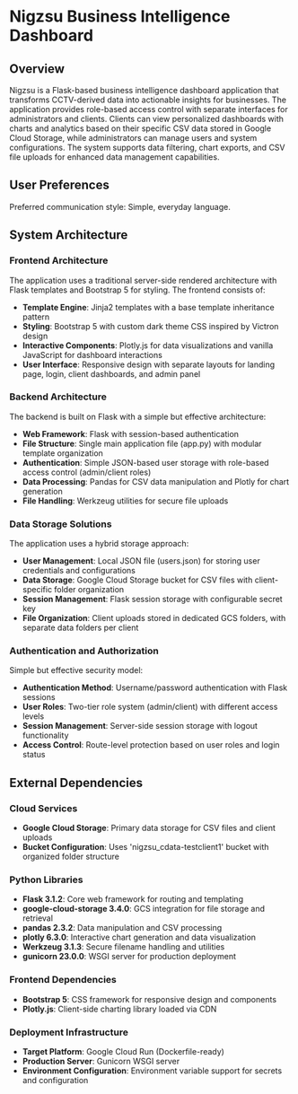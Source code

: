 # Nigzsu Business Intelligence Dashboard

## Overview

Nigzsu is a Flask-based business intelligence dashboard application that transforms CCTV-derived data into actionable insights for businesses. The application provides role-based access control with separate interfaces for administrators and clients. Clients can view personalized dashboards with charts and analytics based on their specific CSV data stored in Google Cloud Storage, while administrators can manage users and system configurations. The system supports data filtering, chart exports, and CSV file uploads for enhanced data management capabilities.

## User Preferences

Preferred communication style: Simple, everyday language.

## System Architecture

### Frontend Architecture
The application uses a traditional server-side rendered architecture with Flask templates and Bootstrap 5 for styling. The frontend consists of:
- **Template Engine**: Jinja2 templates with a base template inheritance pattern
- **Styling**: Bootstrap 5 with custom dark theme CSS inspired by Victron design
- **Interactive Components**: Plotly.js for data visualizations and vanilla JavaScript for dashboard interactions
- **User Interface**: Responsive design with separate layouts for landing page, login, client dashboards, and admin panel

### Backend Architecture
The backend is built on Flask with a simple but effective architecture:
- **Web Framework**: Flask with session-based authentication
- **File Structure**: Single main application file (app.py) with modular template organization
- **Authentication**: Simple JSON-based user storage with role-based access control (admin/client roles)
- **Data Processing**: Pandas for CSV data manipulation and Plotly for chart generation
- **File Handling**: Werkzeug utilities for secure file uploads

### Data Storage Solutions
The application uses a hybrid storage approach:
- **User Management**: Local JSON file (users.json) for storing user credentials and configurations
- **Data Storage**: Google Cloud Storage bucket for CSV files with client-specific folder organization
- **Session Management**: Flask session storage with configurable secret key
- **File Organization**: Client uploads stored in dedicated GCS folders, with separate data folders per client

### Authentication and Authorization
Simple but effective security model:
- **Authentication Method**: Username/password authentication with Flask sessions
- **User Roles**: Two-tier role system (admin/client) with different access levels
- **Session Management**: Server-side session storage with logout functionality
- **Access Control**: Route-level protection based on user roles and login status

## External Dependencies

### Cloud Services
- **Google Cloud Storage**: Primary data storage for CSV files and client uploads
- **Bucket Configuration**: Uses 'nigzsu_cdata-testclient1' bucket with organized folder structure

### Python Libraries
- **Flask 3.1.2**: Core web framework for routing and templating
- **google-cloud-storage 3.4.0**: GCS integration for file storage and retrieval
- **pandas 2.3.2**: Data manipulation and CSV processing
- **plotly 6.3.0**: Interactive chart generation and data visualization
- **Werkzeug 3.1.3**: Secure filename handling and utilities
- **gunicorn 23.0.0**: WSGI server for production deployment

### Frontend Dependencies
- **Bootstrap 5**: CSS framework for responsive design and components
- **Plotly.js**: Client-side charting library loaded via CDN

### Deployment Infrastructure
- **Target Platform**: Google Cloud Run (Dockerfile-ready)
- **Production Server**: Gunicorn WSGI server
- **Environment Configuration**: Environment variable support for secrets and configuration